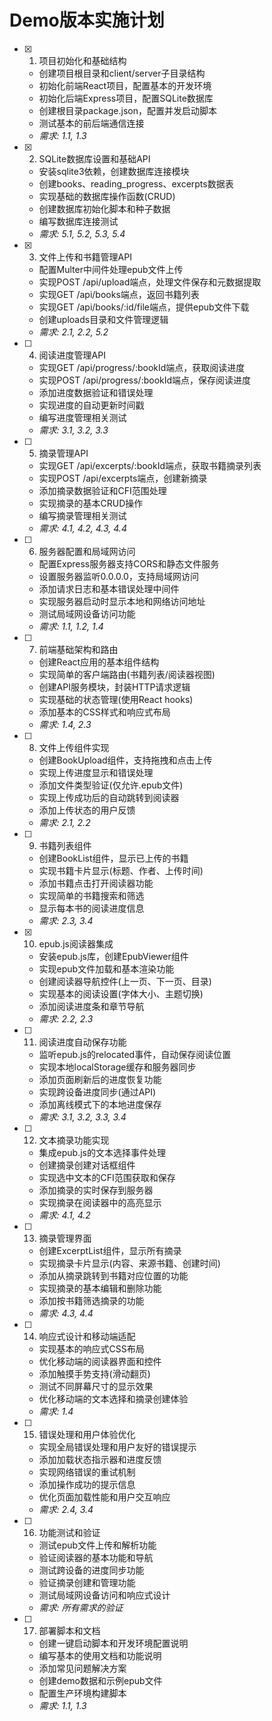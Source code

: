 # Demo版本实施计划

- [x] 1. 项目初始化和基础结构





  - 创建项目根目录和client/server子目录结构
  - 初始化前端React项目，配置基本的开发环境
  - 初始化后端Express项目，配置SQLite数据库
  - 创建根目录package.json，配置并发启动脚本
  - 测试基本的前后端通信连接
  - _需求: 1.1, 1.3_

- [x] 2. SQLite数据库设置和基础API





  - 安装sqlite3依赖，创建数据库连接模块
  - 创建books、reading_progress、excerpts数据表
  - 实现基础的数据库操作函数(CRUD)
  - 创建数据库初始化脚本和种子数据
  - 编写数据库连接测试
  - _需求: 5.1, 5.2, 5.3, 5.4_

- [x] 3. 文件上传和书籍管理API





  - 配置Multer中间件处理epub文件上传
  - 实现POST /api/upload端点，处理文件保存和元数据提取
  - 实现GET /api/books端点，返回书籍列表
  - 实现GET /api/books/:id/file端点，提供epub文件下载
  - 创建uploads目录和文件管理逻辑
  - _需求: 2.1, 2.2, 5.2_

- [ ] 4. 阅读进度管理API
  - 实现GET /api/progress/:bookId端点，获取阅读进度
  - 实现POST /api/progress/:bookId端点，保存阅读进度
  - 添加进度数据验证和错误处理
  - 实现进度的自动更新时间戳
  - 编写进度管理相关测试
  - _需求: 3.1, 3.2, 3.3_

- [ ] 5. 摘录管理API
  - 实现GET /api/excerpts/:bookId端点，获取书籍摘录列表
  - 实现POST /api/excerpts端点，创建新摘录
  - 添加摘录数据验证和CFI范围处理
  - 实现摘录的基本CRUD操作
  - 编写摘录管理相关测试
  - _需求: 4.1, 4.2, 4.3, 4.4_

- [ ] 6. 服务器配置和局域网访问
  - 配置Express服务器支持CORS和静态文件服务
  - 设置服务器监听0.0.0.0，支持局域网访问
  - 添加请求日志和基本错误处理中间件
  - 实现服务器启动时显示本地和网络访问地址
  - 测试局域网设备访问功能
  - _需求: 1.1, 1.2, 1.4_

- [ ] 7. 前端基础架构和路由
  - 创建React应用的基本组件结构
  - 实现简单的客户端路由(书籍列表/阅读器视图)
  - 创建API服务模块，封装HTTP请求逻辑
  - 实现基础的状态管理(使用React hooks)
  - 添加基本的CSS样式和响应式布局
  - _需求: 1.4, 2.3_

- [ ] 8. 文件上传组件实现
  - 创建BookUpload组件，支持拖拽和点击上传
  - 实现上传进度显示和错误处理
  - 添加文件类型验证(仅允许.epub文件)
  - 实现上传成功后的自动跳转到阅读器
  - 添加上传状态的用户反馈
  - _需求: 2.1, 2.2_

- [ ] 9. 书籍列表组件
  - 创建BookList组件，显示已上传的书籍
  - 实现书籍卡片显示(标题、作者、上传时间)
  - 添加书籍点击打开阅读器功能
  - 实现简单的书籍搜索和筛选
  - 显示每本书的阅读进度信息
  - _需求: 2.3, 3.4_

- [x] 10. epub.js阅读器集成
  - 安装epub.js库，创建EpubViewer组件
  - 实现epub文件加载和基本渲染功能
  - 创建阅读器导航控件(上一页、下一页、目录)
  - 实现基本的阅读设置(字体大小、主题切换)
  - 添加阅读进度条和章节导航
  - _需求: 2.2, 2.3_

- [ ] 11. 阅读进度自动保存功能
  - 监听epub.js的relocated事件，自动保存阅读位置
  - 实现本地localStorage缓存和服务器同步
  - 添加页面刷新后的进度恢复功能
  - 实现跨设备进度同步(通过API)
  - 添加离线模式下的本地进度保存
  - _需求: 3.1, 3.2, 3.3, 3.4_

- [ ] 12. 文本摘录功能实现
  - 集成epub.js的文本选择事件处理
  - 创建摘录创建对话框组件
  - 实现选中文本的CFI范围获取和保存
  - 添加摘录的实时保存到服务器
  - 实现摘录在阅读器中的高亮显示
  - _需求: 4.1, 4.2_

- [ ] 13. 摘录管理界面
  - 创建ExcerptList组件，显示所有摘录
  - 实现摘录卡片显示(内容、来源书籍、创建时间)
  - 添加从摘录跳转到书籍对应位置的功能
  - 实现摘录的基本编辑和删除功能
  - 添加按书籍筛选摘录的功能
  - _需求: 4.3, 4.4_

- [ ] 14. 响应式设计和移动端适配
  - 实现基本的响应式CSS布局
  - 优化移动端的阅读器界面和控件
  - 添加触摸手势支持(滑动翻页)
  - 测试不同屏幕尺寸的显示效果
  - 优化移动端的文本选择和摘录创建体验
  - _需求: 1.4_

- [ ] 15. 错误处理和用户体验优化
  - 实现全局错误处理和用户友好的错误提示
  - 添加加载状态指示器和进度反馈
  - 实现网络错误的重试机制
  - 添加操作成功的提示信息
  - 优化页面加载性能和用户交互响应
  - _需求: 2.4, 3.4_

- [ ] 16. 功能测试和验证
  - 测试epub文件上传和解析功能
  - 验证阅读器的基本功能和导航
  - 测试跨设备的进度同步功能
  - 验证摘录创建和管理功能
  - 测试局域网设备访问和响应式设计
  - _需求: 所有需求的验证_

- [ ] 17. 部署脚本和文档
  - 创建一键启动脚本和开发环境配置说明
  - 编写基本的使用文档和功能说明
  - 添加常见问题解决方案
  - 创建demo数据和示例epub文件
  - 配置生产环境构建脚本
  - _需求: 1.1, 1.3_